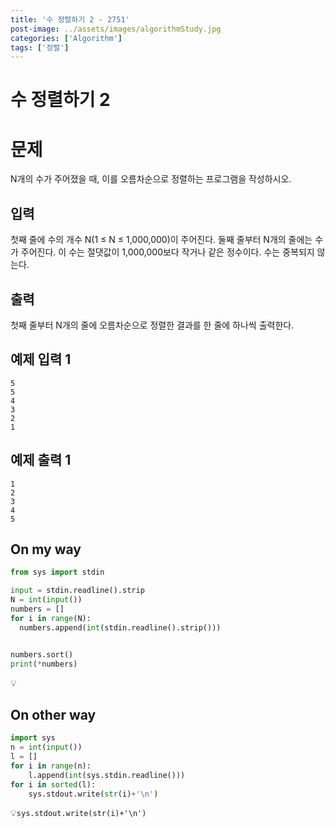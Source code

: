 ```yaml
---
title: '수 정렬하기 2 - 2751'
post-image: ../assets/images/algorithmStudy.jpg
categories: ['Algorithm']
tags: ['정렬']
---
```


# 수 정렬하기 2

# 문제

N개의 수가 주어졌을 때, 이를 오름차순으로 정렬하는 프로그램을 작성하시오.

## 입력

첫째 줄에 수의 개수 N(1 ≤ N ≤ 1,000,000)이 주어진다. 둘째 줄부터 N개의 줄에는 수가 주어진다. 이 수는 절댓값이 1,000,000보다 작거나 같은 정수이다. 수는 중복되지 않는다.

## 출력

첫째 줄부터 N개의 줄에 오름차순으로 정렬한 결과를 한 줄에 하나씩 출력한다.

## 예제 입력 1

```
5
5
4
3
2
1
```

## 예제 출력 1

```
1
2
3
4
5
```

## On my way

```python
from sys import stdin

input = stdin.readline().strip
N = int(input())
numbers = []
for i in range(N):
  numbers.append(int(stdin.readline().strip()))


numbers.sort()
print(*numbers)
```

💡

## On other way

```python
import sys
n = int(input())
l = []
for i in range(n):
    l.append(int(sys.stdin.readline()))
for i in sorted(l):
    sys.stdout.write(str(i)+'\n')
```

💡`sys.stdout.write(str(i)+'\n')`
